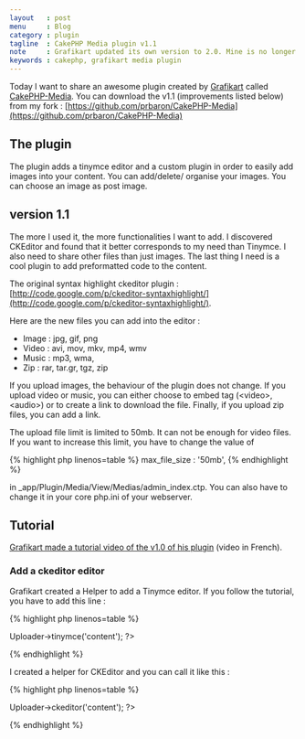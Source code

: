 ```yaml
---
layout   : post
menu     : Blog
category : plugin
tagline  : CakePHP Media plugin v1.1
note     : Grafikart updated its own version to 2.0. Mine is no longer updated.
keywords : cakephp, grafikart media plugin
---
```


Today I want to share an awesome plugin created by [Grafikart](http://www.grafikart.fr/) called [CakePHP-Media](https://github.com/Grafikart/CakePHP-Media). You can download the v1.1 (improvements listed below) from my fork : [https://github.com/prbaron/CakePHP-Media](https://github.com/prbaron/CakePHP-Media)

## The plugin
The plugin adds a tinymce editor and a custom plugin in order to easily add images into your content. You can add/delete/ organise your images. You can choose an image as post image.

## version 1.1
The more I used it, the more functionalities I want to add. I discovered CKEditor and found that it better corresponds to my need than Tinymce. I also need to share other files than just images. The last thing I need is a cool plugin to add preformatted code to the content.

The original syntax highlight ckeditor plugin : [http://code.google.com/p/ckeditor-syntaxhighlight/](http://code.google.com/p/ckeditor-syntaxhighlight/).

Here are the new files you can add into the editor :&nbsp;

  * Image : jpg, gif, png
  * Video : avi, mov, mkv, mp4, wmv
  * Music : mp3, wma,
  * Zip : rar, tar.gr, tgz, zip

If you upload images, the behaviour of the plugin does not change. If you upload video or music, you can either choose to embed tag (&lt;video&gt;, &lt;audio&gt;) or to create a link to download the file. Finally, if you upload zip files, you can add a link.

The upload file limit is limited to 50mb. It can not be enough for video files. If you want to increase this limit, you have to change the value of

{% highlight php  linenos=table %}
max_file_size : '50mb',
{% endhighlight %}

in _app/Plugin/Media/View/Medias/admin_index.ctp. You can also have to change it in your core php.ini of your webserver.

## Tutorial

[Grafikart made a tutorial video of the v1.0 of his plugin](http://www.grafikart.fr/tutoriels/cakephp/medias-plugin-301) (video in French).


### Add a ckeditor editor

Grafikart created a Helper to add a Tinymce editor. If you follow the tutorial, you have to add this line :

{% highlight php  linenos=table %}
<?php echo $this->Uploader->tinymce('content'); ?>
{% endhighlight %}

I created a helper for CKEditor and you can call it like this :

{% highlight php  linenos=table %}
<?php echo $this->Uploader->ckeditor('content'); ?>
{% endhighlight %}
